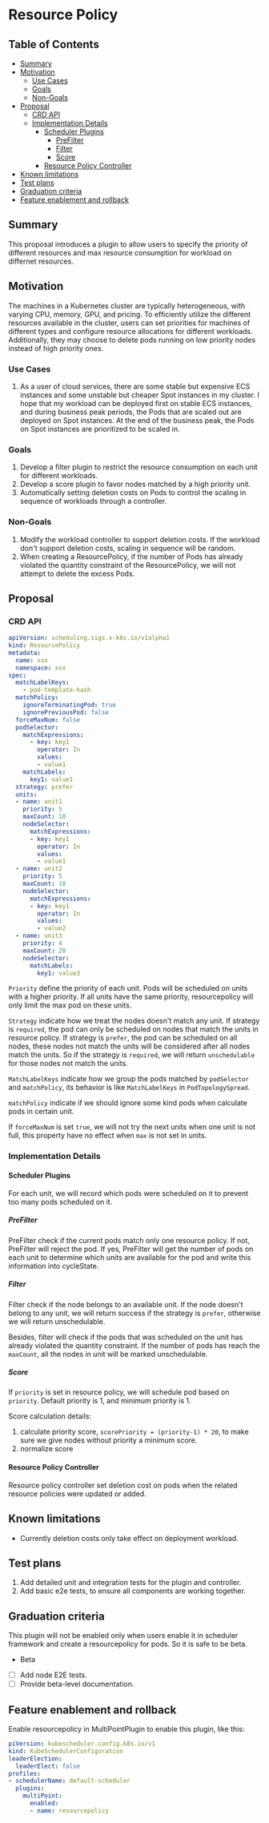 # Resource Policy

## Table of Contents

<!-- toc -->
- [Summary](#summary)
- [Motivation](#motivation)
  - [Use Cases](#use-cases)
  - [Goals](#goals)
  - [Non-Goals](#non-goals)
- [Proposal](#proposal)
  - [CRD API](#crd-api)
  - [Implementation Details](#implementation-details)
    - [Scheduler Plugins](#scheduler-plugins)
      - [PreFilter](#prefilter)
      - [Filter](#filter)
      - [Score](#score)
    - [Resource Policy Controller](#resource-policy-controller)
- [Known limitations](#known-limitations)
- [Test plans](#test-plans)
- [Graduation criteria](#graduation-criteria)
- [Feature enablement and rollback](#feature-enablement-and-rollback)
<!-- /toc -->

## Summary
This proposal introduces a plugin to allow users to specify the priority of different resources and max resource 
consumption for workload on differnet resources.

## Motivation
The machines in a Kubernetes cluster are typically heterogeneous, with varying CPU, memory, GPU, and pricing. To 
efficiently utilize the different resources available in the cluster, users can set priorities for machines of different 
types and configure resource allocations for different workloads. Additionally, they may choose to delete pods running 
on low priority nodes instead of high priority ones. 

### Use Cases

1. As a user of cloud services, there are some stable but expensive ECS instances and some unstable but cheaper Spot 
instances in my cluster. I hope that my workload can be deployed first on stable ECS instances, and during business peak 
periods, the Pods that are scaled out are deployed on Spot instances. At the end of the business peak, the Pods on Spot 
instances are prioritized to be scaled in.

### Goals

1. Develop a filter plugin to restrict the resource consumption on each unit for different workloads.
2. Develop a score plugin to favor nodes matched by a high priority unit.
3. Automatically setting deletion costs on Pods to control the scaling in sequence of workloads through a controller.

### Non-Goals

1. Modify the workload controller to support deletion costs. If the workload don't support deletion costs, scaling in 
sequence will be random.
2. When creating a ResourcePolicy, if the number of Pods has already violated the quantity constraint of the 
ResourcePolicy, we will not attempt to delete the excess Pods.


## Proposal

### CRD API
```yaml
apiVersion: scheduling.sigs.x-k8s.io/v1alpha1
kind: ResourcePolicy
metadata:
  name: xxx
  namespace: xxx
spec:
  matchLabelKeys:
    - pod-template-hash
  matchPolicy:
    ignoreTerminatingPod: true
    ignorePreviousPod: false
  forceMaxNum: false
  podSelector:
    matchExpressions:
      - key: key1
        operator: In
        values:
        - value1
    matchLabels:
      key1: value1
  strategy: prefer
  units:
  - name: unit1
    priority: 5
    maxCount: 10
    nodeSelector:
      matchExpressions:
      - key: key1
        operator: In
        values:
        - value1
  - name: unit2
    priority: 5
    maxCount: 10
    nodeSelector:
      matchExpressions:
      - key: key1
        operator: In
        values:
        - value2
  - name: unit3
    priority: 4
    maxCount: 20
    nodeSelector:
      matchLabels:
        key1: value3
```

`Priority` define the priority of each unit. Pods will be scheduled on units with a higher priority. 
If all units have the same priority, resourcepolicy will only limit the max pod on these units.

`Strategy` indicate how we treat the nodes doesn't match any unit. 
If strategy is `required`, the pod can only be scheduled on nodes that match the units in resource policy. 
If strategy is `prefer`, the pod can be scheduled on all nodes, these nodes not match the units will be 
considered after all nodes match the units. So if the strategy is `required`, we will return `unschedulable` 
for those nodes not match the units.

`MatchLabelKeys` indicate how we group the pods matched by `podSelector` and `matchPolicy`, its behavior is like 
`MatchLabelKeys` in `PodTopologySpread`.

`matchPolicy` indicate if we should ignore some kind pods when calculate pods in certain unit.

If `forceMaxNum` is set `true`, we will not try the next units when one unit is not full, this property have no effect
when `max` is not set in units.

### Implementation Details

#### Scheduler Plugins

For each unit, we will record which pods were scheduled on it to prevent too many pods scheduled on it.

##### PreFilter
PreFilter check if the current pods match only one resource policy. If not, PreFilter will reject the pod.
If yes, PreFilter will get the number of pods on each unit to determine which units are available for the pod
and write this information into cycleState.

##### Filter
Filter check if the node belongs to an available unit. If the node doesn't belong to any unit, we will return
success if the strategy is `prefer`, otherwise we will return unschedulable.

Besides, filter will check if the pods that was scheduled on the unit has already violated the quantity constraint.
If the number of pods has reach the `maxCount`, all the nodes in unit will be marked unschedulable.

##### Score
If `priority` is set in resource policy, we will schedule pod based on `priority`. Default priority is 1, and minimum 
priority is 1.

Score calculation details: 

1. calculate priority score, `scorePriority = (priority-1) * 20`, to make sure we give nodes without priority a minimum 
score.
2. normalize score

#### Resource Policy Controller
Resource policy controller set deletion cost on pods when the related resource policies were updated or added.

## Known limitations

- Currently deletion costs only take effect on deployment workload.

## Test plans

1. Add detailed unit and integration tests for the plugin and controller.
2. Add basic e2e tests, to ensure all components are working together.
   
## Graduation criteria

This plugin will not be enabled only when users enable it in scheduler framework and create a resourcepolicy for pods.
So it is safe to be beta.

* Beta
- [ ] Add node E2E tests.
- [ ] Provide beta-level documentation.

## Feature enablement and rollback

Enable resourcepolicy in MultiPointPlugin to enable this plugin, like this:

```yaml
piVersion: kubescheduler.config.k8s.io/v1
kind: KubeSchedulerConfiguration
leaderElection:
  leaderElect: false
profiles:
- schedulerName: default-scheduler
  plugins:
    multiPoint:
      enabled:
      - name: resourcepolicy
```


